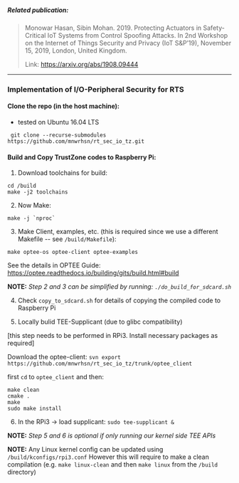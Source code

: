 


##### Related publication: 
 > Monowar Hasan, Sibin Mohan. 2019. Protecting Actuators in Safety-Critical IoT Systems from Control Spoofing Attacks. In 2nd Workshop on the Internet of Things Security and Privacy (IoT S&P’19), November 15, 2019, London, United Kingdom. 
 >
 > Link: https://arxiv.org/abs/1908.09444

***

### Implementation of I/O-Peripheral Security for RTS



#### Clone the repo (in the host machine):

* tested on Ubuntu 16.04 LTS

` git clone --recurse-submodules https://github.com/mnwrhsn/rt_sec_io_tz.git`

#### Build and Copy TrustZone codes to Raspberry Pi:

1. Download toolchains for build:

```
cd /build
make -j2 toolchains
```

2. Now Make:

```
make -j `nproc`
```

3. Make Client, examples, etc. (this is required since we use a different Makefile -- see `/build/Makefile`):

```
make optee-os optee-client optee-examples
```

See the details in OPTEE Guide: https://optee.readthedocs.io/building/gits/build.html#build

**NOTE:** _Step 2 and 3 can be simplified by running: `./do_build_for_sdcard.sh`_

4. Check `copy_to_sdcard.sh` for details of copying the compiled code to Raspberry Pi

5. Locally bulid TEE-Supplicant (due to glibc compatibility)

[this step needs to be performed in RPi3. Install necessary packages as required]

Download the optee-client:
`svn export https://github.com/mnwrhsn/rt_sec_io_tz/trunk/optee_client`

first `cd` to `optee_client`
and then:
```
make clean
cmake .
make
sudo make install
```

6. In the RPi3 -> load supplicant: `sudo tee-supplicant &`

**NOTE:** _Step 5 and 6 is optional if only running our kernel side TEE APIs_

**NOTE:** Any Linux kernel config can be updated using `/build/kconfigs/rpi3.conf`
However this will require to make a clean compilation (e.g. `make linux-clean` and then `make linux` from the `/build` directory)
